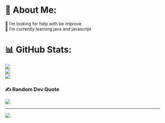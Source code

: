 # 💫 About Me:
🤝 I’m looking for help with be improve<br>🌱 I’m currently learning java and javascript

# 📊 GitHub Stats:
![](https://github-readme-stats.vercel.app/api?username=Mirellamx14&theme=radical&hide_border=false&include_all_commits=false&count_private=false)<br/>
![](https://nirzak-streak-stats.vercel.app/?user=Mirellamx14&theme=radical&hide_border=false)<br/>
![](https://github-readme-stats.vercel.app/api/top-langs/?username=Mirellamx14&theme=radical&hide_border=false&include_all_commits=false&count_private=false&layout=compact)

### ✍️ Random Dev Quote
![](https://quotes-github-readme.vercel.app/api?type=horizontal&theme=radical)

---
[![](https://visitcount.itsvg.in/api?id=Mirellamx14&icon=0&color=0)](https://visitcount.itsvg.in)

<!-- Proudly created with GPRM ( https://gprm.itsvg.in ) -->
